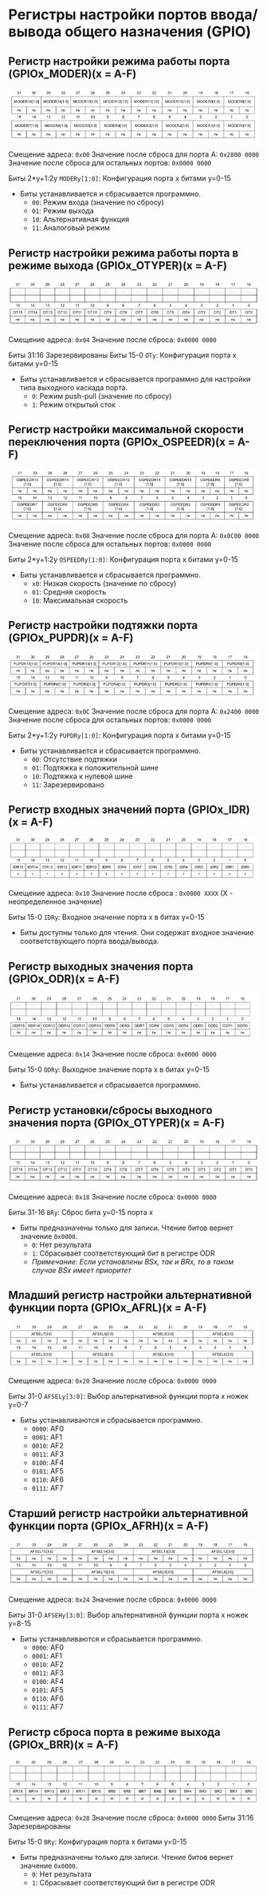 # Регистры настройки портов ввода/вывода общего назначения (GPIO)

## Регистр настройки режима работы порта (GPIOx_MODER)(x = A-F)

![MODER](img/GPIO_MODER.png)

Смещение адреса: `0x00`
Значение после сброса для порта A: `0x2800 0000`
Значение после сброса для остальных портов: `0x0000 0000`

Биты 2*y+1:2y `MODERy[1:0]`: Конфигурация порта x битами y=0-15

* Биты устанавливается и сбрасывается программно.
  * `00`: Режим входа (значение по сбросу)
  * `01`: Режим выхода
  * `10`: Альтернативная функция
  * `11`: Аналоговый режим

## Регистр настройки режима работы порта в режиме выхода (GPIOx_OTYPER)(x = A-F)

![OTYPER](img/GPIO_OTYPER.png)

Смещение адреса: `0x04`
Значение после сброса: `0x0000 0000`

Биты 31:16 Зарезервированы
Биты 15-0 `OTy`: Конфигурация порта x битами y=0-15

* Биты устанавливается и сбрасывается программно для настройки типа выходного каскада порта.
  * `0`: Режим push-pull (значение по сбросу)
  * `1`: Режим открытый сток

## Регистр настройки максимальной скорости переключения порта (GPIOx_OSPEEDR)(x = A-F)

![OSPEEDR](img/GPIO_OSPEEDR.png)

Смещение адреса: `0x08`
Значение после сброса для порта A: `0x0С00 0000`
Значение после сброса для остальных портов: `0x0000 0000`

Биты 2*y+1:2y `OSPEEDRy[1:0]`: Конфигурация порта x битами y=0-15

* Биты устанавливается и сбрасывается программно.
  * `x0`: Низкая скорость (значение по сбросу)
  * `01`: Средняя скорость
  * `10`: Максимальная скорость

## Регистр настройки подтяжки порта (GPIOx_PUPDR)(x = A-F)

![PUPDR](img/GPIO_PUPDR.png)

Смещение адреса: `0x0С`
Значение после сброса для порта A: `0x2400 0000`
Значение после сброса для остальных портов: `0x0000 0000`

Биты 2*y+1:2y `PUPDRy[1:0]`: Конфигурация порта x битами y=0-15

* Биты устанавливается и сбрасывается программно.
  * `00`: Отсутствие подтяжки
  * `01`: Подтяжка к положительной шине
  * `10`: Подтяжка к нулевой шине
  * `11`: Зарезервировано

## Регистр входных значений порта (GPIOx_IDR)(x = A-F)

![IDR](img/GPIO_IDR.png)

Смещение адреса: `0x10`
Значение после сброса : `0x0000 XXXX` (X - неопределенное значение)

Биты 15-0 `IDRy`: Входное значение порта x в битах y=0-15

* Биты доступны только для чтения. Они содержат входное значение соответствующего порта ввода/вывода.

## Регистр выходных значения порта (GPIOx_ODR)(x = A-F)

![ODR](img/GPIO_ODR.png)

 Смещение адреса: `0x14`
 Значение после сброса: `0x0000 0000`

Биты 15-0 `ODRy`: Выходное значение порта x в битах y=0-15

* Биты устанавливается и сбрасывается программно.

## Регистр установки/сбросы выходного значения порта (GPIOx_OTYPER)(x = A-F)

![OTYPER](img/GPIO_OTYPER.png)

Смещение адреса: `0x18`
Значение после сброса: `0x0000 0000`

Биты 31-16 `BRy`: Сброс бита y=0-15 порта x

* Биты предназначены только для записи. Чтение битов вернет значение `0x0000`.
  * `0`: Нет результата
  * `1`: Сбрасывает соответствующий бит в регистре ODR
  * *Примечание:  Если установлены BSx, так и BRx, то в таком случае  BSx имеет приоритет*

## Младший регистр настройки альтернативной функции порта (GPIOx_AFRL)(x = A-F)

![AFRL](img/GPIO_AFRL.png)

Смещение адреса: `0x20`
Значение после сброса: `0x0000 0000`

Биты 31-0 `AFSELy[3:0]`: Выбор альтернативной функции порта x ножек y=0-7

* Биты устанавливаются и сбрасывается программно.
  * `0000`: AF0
  * `0001`: AF1
  * `0010`: AF2
  * `0011`: AF3
  * `0100`: AF4
  * `0101`: AF5
  * `0110`: AF6
  * `0111`: AF7

## Старший регистр настройки альтернативной функции порта (GPIOx_AFRH)(x = A-F)

![AFRH](img/GPIO_AFRH.png)

Смещение адреса: `0x24`
Значение после сброса: `0x0000 0000`

Биты 31-0 `AFSEHy[3:0]`: Выбор альтернативной функции порта x ножек y=8-15

* Биты устанавливаются и сбрасывается программно.
  * `0000`: AF0
  * `0001`: AF1
  * `0010`: AF2
  * `0011`: AF3
  * `0100`: AF4
  * `0101`: AF5
  * `0110`: AF6
  * `0111`: AF7

## Регистр сброса порта в режиме выхода (GPIOx_BRR)(x = A-F)

![BRR](img/GPIO_BRR.png)

Смещение адреса: `0x28`
Значение после сброса: `0x0000 0000`
Биты 31:16 Зарезервированы

Биты 15-0 `BRy`: Конфигурация порта x битами y=0-15

* Биты предназначены только для записи. Чтение битов вернет значение `0x0000`.
  * `0`: Нет результата
  * `1`: Сбрасывает соответствующий бит в регистре ODR
